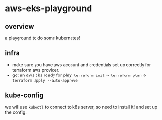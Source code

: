 # aws-eks-playground
## overview
a playground to do some kubernetes!

## infra
* make sure you have aws account and credentials set up correctly for terraform aws provider.
* get an aws eks ready for play!
`terraform init` -> `terraform plan` -> `terraform apply --auto-approve`

## kube-config
we will use `kubectl` to connect to k8s server, so need to install it! and set up the config.

